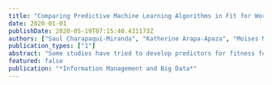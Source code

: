 ```yaml
---
title: "Comparing Predictive Machine Learning Algorithms in Fit for Work Occupational Health Assessments"
date: 2020-01-01
publishDate: 2020-05-19T07:15:40.431173Z
authors: ["Saul Charapaqui-Miranda", "Katherine Arapa-Apaza", "Moises Meza-Rodriguez", "Horacio \textbfChacón-Torrico"]
publication_types: ["1"]
abstract: "Some studies have tried to develop predictors for fitness for work (FFW). This study assessed the question whether factors used in the occupational medical practice could predict an individual fit for work result. We used a Peruvian occupational medical examination dataset of 33347 participants. We obtained a reduced dataset of 2650. It was split into two subsets, a training dataset and a test dataset. Using the training dataset, logistic regression, decision tree, random forest, and support vector machine models were fitted, and important variables of each model were identified. Hyperparameter tuning was an important part in these non-parametric models. Also, the Area Under the Curve (AUC) metric was used for Model Selection with a 5-fold cross validation approach. The results shows the Logistic Regression as the most powerful predictor (AUC = 60.44%, Accuracy = 68.05%). It is important to notice the best variables analysis in fitness to work evaluation by a Random Forest approach. Thus, the best model was logistic regression. This also reveals that the criteria associated with the workplace and occupational clinical criteria have a low level of prediction. Further studies should be done with imbalanced data to process bigger datasets, in consequence to obtain more robust models."
featured: false
publication: "*Information Management and Big Data*"
---
```


